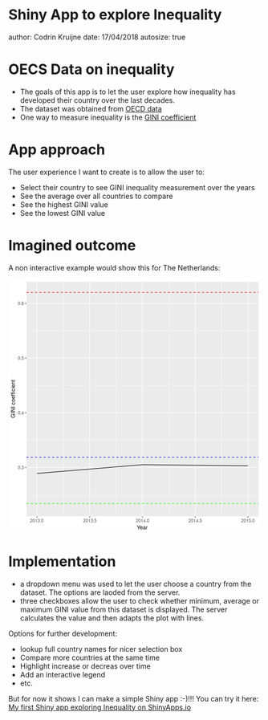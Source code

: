 Shiny App to explore Inequality
========================================================
author: Codrin Kruijne
date: 17/04/2018
autosize: true

OECS Data on inequality
========================================================

- The goals of this app is to let the user explore how inequality has developed their country over the last decades.
- The dataset was obtained from [OECD data](https://data.oecd.org/inequality/income-inequality.htm)
- One way to measure inequality is the [GINI coefficient](https://en.wikipedia.org/wiki/Gini_coefficient)

App approach
========================================================

The user experience I want to create is to allow the user to:
- Select their country to see GINI inequality measurement over the years
- See the average over all countries to compare
- See the highest GINI value
- See the lowest GINI value

Imagined outcome
========================================================

A non interactive example would show this for The Netherlands:

![plot of chunk unnamed-chunk-1](InequalityShinyPitch-figure/unnamed-chunk-1-1.png)

Implementation
========================================================
- a dropdown menu was used to let the user choose a country from the dataset. The options are laoded from the server.
- three checkboxes allow the user to check whether minimum, average or maximum GINI value from this dataset is displayed. The server calculates the value and then adapts the plot with lines.

Options for further development:
- lookup full country names for nicer selection box
- Compare more countries at the same time
- Highlight increase or decreas over time
- Add an interactive legend
- etc.

But for now it shows I can make a simple Shiny app :-)!!!
You can try it here: [My first Shiny app exploring Inequality on ShinyApps.io](https://codrin.shinyapps.io/Shiny-App-Inequality/)

